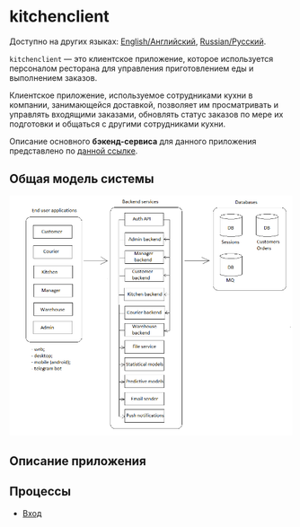 # kitchenclient

Доступно на других языках: [English/Английский](kitchenclient.md), [Russian/Русский](kitchenclient.ru.md). 

`kitchenclient` — это клиентское приложение, которое используется персоналом ресторана для управления приготовлением еды и выполнением заказов.

Клиентское приложение, используемое сотрудниками кухни в компании, занимающейся доставкой, позволяет им просматривать и управлять входящими заказами, обновлять статус заказов по мере их подготовки и общаться с другими сотрудниками кухни.

Описание основного **бэкенд-сервиса** для данного приложения представлено по [данной ссылке](../backend/kitchenbackend.ru.md).

## Общая модель системы 

![system_overall](../img/system_overall.png)

## Описание приложения

## Процессы 

- [Вход](../processes/auth/signin.ru.md)
